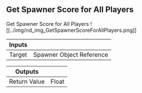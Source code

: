 ## Get Spawner Score for All Players
Get Spawner Score for All Players
![[../img/nd_img_GetSpawnerScoreForAllPlayers.png]]

|Inputs||
|--|--|
| Target | Spawner Object Reference |

|Outputs||
|--|--|
| Return Value | Float |
